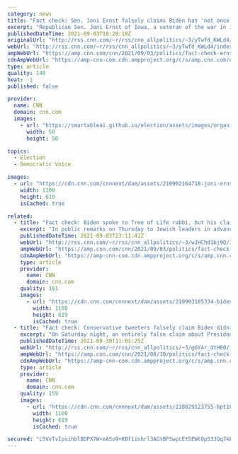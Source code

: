 ```yaml
---
category: news
title: "Fact check: Sen. Joni Ernst falsely claims Biden has 'not once' expressed gratitude to troops who fought in the last 20 years"
excerpt: "Republican Sen. Joni Ernst of Iowa, a veteran of the war in Iraq and a member of the Senate Armed Services Committee, falsely claimed on CNN on Wednesday that President Joe Biden has never expressed gratitude or empathy toward the American troops who have served overseas during the last two decades.\n"
publishedDateTime: 2021-09-03T18:20:18Z
originalUrl: "http://rss.cnn.com/~r/rss/cnn_allpolitics/~3/yTwfd_KWLd4/index.html"
webUrl: "http://rss.cnn.com/~r/rss/cnn_allpolitics/~3/yTwfd_KWLd4/index.html"
ampWebUrl: "https://amp.cnn.com/cnn/2021/09/03/politics/fact-check-ernst-biden-thanked-troops/index.html"
cdnAmpWebUrl: "https://amp-cnn-com.cdn.ampproject.org/c/s/amp.cnn.com/cnn/2021/09/03/politics/fact-check-ernst-biden-thanked-troops/index.html"
type: article
quality: 148
heat: -1
published: false

provider:
  name: CNN
  domain: cnn.com
  images:
    - url: "https://smartableai.github.io/election/assets/images/organizations/cnn.com-50x50.jpg"
      width: 50
      height: 50

topics:
  - Election
  - Democratic Voice

images:
  - url: "https://cdn.cnn.com/cnnnext/dam/assets/210902164718-joni-ernst-0807-super-tease.jpg"
    width: 1100
    height: 619
    isCached: true

related:
  - title: "Fact check: Biden spoke to Tree of Life rabbi, but his claim about visiting the synagogue is false"
    excerpt: "In public remarks on Thursday to Jewish leaders in advance of the High Holy Days, President Joe Biden spoke at length about the \"scourge of anti-Semitism.\"\n    \n"
    publishedDateTime: 2021-09-03T23:11:41Z
    webUrl: "http://rss.cnn.com/~r/rss/cnn_allpolitics/~3/wJHChd1bj9Q/index.html"
    ampWebUrl: "https://amp.cnn.com/cnn/2021/09/03/politics/fact-check-biden-tree-of-life-synagogue-visit/index.html"
    cdnAmpWebUrl: "https://amp-cnn-com.cdn.ampproject.org/c/s/amp.cnn.com/cnn/2021/09/03/politics/fact-check-biden-tree-of-life-synagogue-visit/index.html"
    type: article
    provider:
      name: CNN
      domain: cnn.com
    quality: 161
    images:
      - url: "https://cdn.cnn.com/cnnnext/dam/assets/210903185334-biden-jewish-holiday-call-super-tease.jpg"
        width: 1100
        height: 619
        isCached: true
  - title: "Fact check: Conservative tweeters falsely claim Biden didn't show up at Dover to honor troops' remains"
    excerpt: "On Saturday night, an entirely false claim about President Joe Biden went viral among conservatives on Twitter.\n    \n"
    publishedDateTime: 2021-08-30T11:01:25Z
    webUrl: "http://rss.cnn.com/~r/rss/cnn_allpolitics/~3/g6Y4r_dtHE0/index.html"
    ampWebUrl: "https://amp.cnn.com/cnn/2021/08/30/politics/fact-check-biden-dover-afghanistan-kabul/index.html"
    cdnAmpWebUrl: "https://amp-cnn-com.cdn.ampproject.org/c/s/amp.cnn.com/cnn/2021/08/30/politics/fact-check-biden-dover-afghanistan-kabul/index.html"
    type: article
    provider:
      name: CNN
      domain: cnn.com
    quality: 159
    images:
      - url: "https://cdn.cnn.com/cnnnext/dam/assets/210829123755-bpt101-biden-afghanistan-082921-super-tease.jpg"
        width: 1100
        height: 619
        isCached: true

secured: "L5VvTvIpsihbl8DPX7W+eASo9+KBf1inhrl3AGtBFSwpcEtSEWtOp53JQq7kBRnWvhOGMcebqg1M/7bt3kKb2YOa+0FTjvshP6OKB0rz3KswJEgWnf4V96aLVNCCx/0AwR0WXDKfEAbPmiOBcrhsBe/abCcP6prlazAX5ET+jb9afaOY+ADv20AFJdKwz5ycXfAR/K3+JhH497vLYx7QB3CKVqVyEnCuG3JI2D9cSJdnKUEJR3p8LeKJo+9zsWQIzB1a01vyFl5Q7GCfushU5sk5Io1ucqAtHKLbebt2eGOUptl4mYPCjU4w6jVrIbtX5S9g/vtVn+7dOaH7aYU5CFXaA+4XSSlHd7NdiBE12y0=;grk+Jxi4Au0NZUxMZoqXiw=="
---
```


